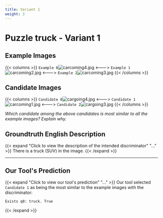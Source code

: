 ```yaml
---
title: Variant 1
weight: 3
---
```


# Puzzle truck - Variant 1

## Example Images
{{< columns >}}
`Example 0`![carcoming4.jpg](/natscene-data/images/carcoming4.jpg)
<--->
`Example 1`![carcoming2.jpg](/natscene-data/images/carcoming2.jpg)
<--->
`Example 2`![carcoming3.jpg](/natscene-data/images/carcoming3.jpg)
{{< /columns >}}

## Candidate Images
{{< columns >}}
`Candidate 0`![cargoing4.jpg](/natscene-data/images/cargoing4.jpg)
<--->
`Candidate 1`![carcoming1.jpg](/natscene-data/images/carcoming1.jpg)
<--->
`Candidate 2`![cargoing3.jpg](/natscene-data/images/cargoing3.jpg)
{{< /columns >}}

*Which candidate among the above candidates is most similar to all the example images? Explain why.*

## Groundtruth English Description

{{< expand "Click to view the description of the intended discriminator" "..." >}}
There is a truck (SUV) in the image.
{{< /expand >}}

---



## Our Tool's Prediction

{{< expand "Click to view our tool's prediction" "..." >}}
Our tool selected `Candidate 1` as being the most similar to the example images with the discriminator:
```plaintext
Exists q0: truck. True
```
{{< /expand >}}
